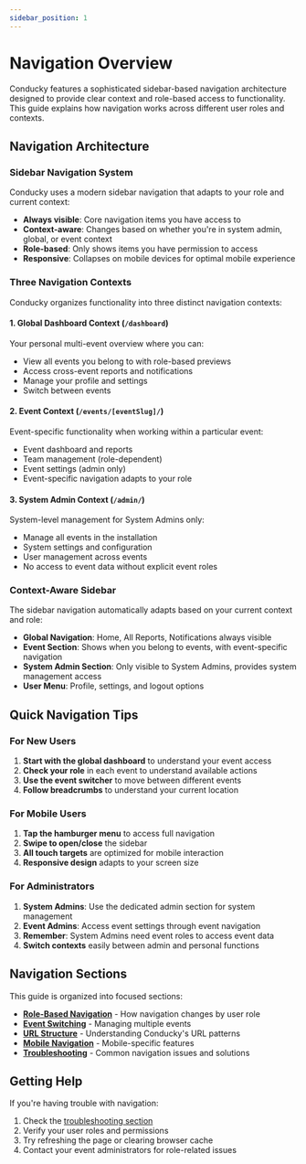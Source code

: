 ```yaml
---
sidebar_position: 1
---
```


# Navigation Overview

Conducky features a sophisticated sidebar-based navigation architecture designed to provide clear context and role-based access to functionality. This guide explains how navigation works across different user roles and contexts.

## Navigation Architecture

### Sidebar Navigation System

Conducky uses a modern sidebar navigation that adapts to your role and current context:

- **Always visible**: Core navigation items you have access to
- **Context-aware**: Changes based on whether you're in system admin, global, or event context
- **Role-based**: Only shows items you have permission to access
- **Responsive**: Collapses on mobile devices for optimal mobile experience

### Three Navigation Contexts

Conducky organizes functionality into three distinct navigation contexts:

#### 1. **Global Dashboard Context** (`/dashboard`)

Your personal multi-event overview where you can:

- View all events you belong to with role-based previews
- Access cross-event reports and notifications
- Manage your profile and settings
- Switch between events

#### 2. **Event Context** (`/events/[eventSlug]/`)

Event-specific functionality when working within a particular event:

- Event dashboard and reports
- Team management (role-dependent)
- Event settings (admin only)
- Event-specific navigation adapts to your role

#### 3. **System Admin Context** (`/admin/`)

System-level management for System Admins only:

- Manage all events in the installation
- System settings and configuration
- User management across events
- No access to event data without explicit event roles

### Context-Aware Sidebar

The sidebar navigation automatically adapts based on your current context and role:

- **Global Navigation**: Home, All Reports, Notifications always visible
- **Event Section**: Shows when you belong to events, with event-specific navigation
- **System Admin Section**: Only visible to System Admins, provides system management access
- **User Menu**: Profile, settings, and logout options

## Quick Navigation Tips

### For New Users
1. **Start with the global dashboard** to understand your event access
2. **Check your role** in each event to understand available actions
3. **Use the event switcher** to move between different events
4. **Follow breadcrumbs** to understand your current location

### For Mobile Users
1. **Tap the hamburger menu** to access full navigation
2. **Swipe to open/close** the sidebar
3. **All touch targets** are optimized for mobile interaction
4. **Responsive design** adapts to your screen size

### For Administrators
1. **System Admins**: Use the dedicated admin section for system management
2. **Event Admins**: Access event settings through event navigation
3. **Remember**: System Admins need event roles to access event data
4. **Switch contexts** easily between admin and personal functions

## Navigation Sections

This guide is organized into focused sections:

- **[Role-Based Navigation](./role-based-navigation)** - How navigation changes by user role
- **[Event Switching](./event-switching)** - Managing multiple events
- **[URL Structure](./url-structure)** - Understanding Conducky's URL patterns
- **[Mobile Navigation](./mobile-navigation)** - Mobile-specific features
- **[Troubleshooting](./troubleshooting)** - Common navigation issues and solutions

## Getting Help

If you're having trouble with navigation:
1. Check the [troubleshooting section](./troubleshooting)
2. Verify your user roles and permissions
3. Try refreshing the page or clearing browser cache
4. Contact your event administrators for role-related issues 